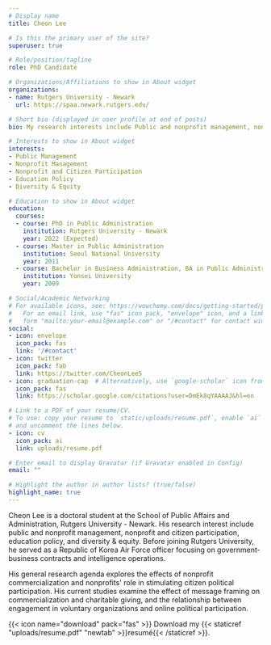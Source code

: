 ```yaml
---
# Display name
title: Cheon Lee

# Is this the primary user of the site?
superuser: true

# Role/position/tagline
role: PhD Candidate

# Organizations/Affiliations to show in About widget
organizations:
- name: Rutgers University - Newark
  url: https://spaa.newark.rutgers.edu/

# Short bio (displayed in user profile at end of posts)
bio: My research interests include Public and nonprofit management, nonprofit and citizen participation, education policy, and diversity & equity.

# Interests to show in About widget
interests:
- Public Management
- Nonprofit Management
- Nonprofit and Citizen Participation
- Education Policy
- Diversity & Equity

# Education to show in About widget
education:
  courses:
  - course: PhD in Public Administration
    institution: Rutgers University - Newark
    year: 2022 (Expected)
  - course: Master in Public Administration
    institution: Seoul National University
    year: 2011
  - course: Bachelor in Business Administration, BA in Public Administration
    institution: Yonsei University
    year: 2009

# Social/Academic Networking
# For available icons, see: https://wowchemy.com/docs/getting-started/page-builder/#icons
#   For an email link, use "fas" icon pack, "envelope" icon, and a link in the
#   form "mailto:your-email@example.com" or "/#contact" for contact widget.
social:
- icon: envelope
  icon_pack: fas
  link: '/#contact'
- icon: twitter
  icon_pack: fab
  link: https://twitter.com/CheonLee5
- icon: graduation-cap  # Alternatively, use `google-scholar` icon from `ai` icon pack
  icon_pack: fas
  link: https://scholar.google.com/citations?user=DmEk8qYAAAAJ&hl=en

# Link to a PDF of your resume/CV.
# To use: copy your resume to `static/uploads/resume.pdf`, enable `ai` icons in `params.toml`, 
# and uncomment the lines below.
- icon: cv
  icon_pack: ai
  link: uploads/resume.pdf

# Enter email to display Gravatar (if Gravatar enabled in Config)
email: ""

# Highlight the author in author lists? (true/false)
highlight_name: true
---
```


Cheon Lee is a doctoral student at the School of Public Affairs and Administration, Rutgers University - Newark. His research interest include public and nonprofit management, nonprofit and citizen participation, education policy, and diversity & equity. Before joining Rutgers University, he served as a Republic of Korea Air Force officer focusing on government-business contracts and intelligence operations.

His general research agenda explores the effects of nonprofit commercialization and nonprofits' role in stimulating citizen political participation. His current studies examine the effect of message framing on commercialization and charitable giving, and the relationship between engagement in voluntary organizations and online political participation.

{{< icon name="download" pack="fas" >}} Download my {{< staticref "uploads/resume.pdf" "newtab" >}}resumé{{< /staticref >}}.
